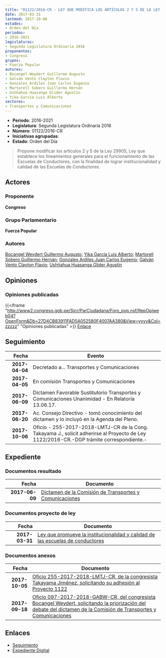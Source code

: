 ```yaml
---
title: "01122/2016-CR - LEY QUE MODIFICA LOS ARTÍCULOS 2 Y 5 DE LA LEY 29005, LEY QUE PROMUEVE LA INSTITUCIONALIDAD Y CALIDAD DE LAS ESCUELAS DE CONDUCTORES"
date: 2017-03-31
lastmod: 2017-10-06
estados:
- Orden del Día
periodos:
- 2016-2021
legislaturas:
- Segunda Legislatura Ordinaria 2016
proponentes:
- Congreso
grupos:
- Fuerza Popular
autores:
- Bocangel Weydert Guillermo Augusto
- Galván Vento Clayton Flavio
- Gonzales Ardiles Juan Carlos Eugenio
- Martorell Sobero Guillermo Hernán
- Ushñahua Huasanga Glider Agustín
- Yika García Luis Alberto
sectores:
- Transportes y Comunicaciones
---
```

- **Periodo**: 2016-2021
- **Legislatura**: Segunda Legislatura Ordinaria 2016
- **Número**: 01122/2016-CR
- **Iniciativas agrupadas**: 
- **Estado**: Orden del Día

> Propone modificar los artículos 2 y 5 de la Ley 29905, Ley que establece los lineamientos generales para el funcionamiento de las Escuelas de Conductores, con la finalidad de lograr institucionalidad y calidad de las Escuelas de Conductores.


## Actores

### Proponente

**Congreso**

### Grupo Parlamentario

**Fuerza Popular**

### Autores

[Bocangel Weydert Guillermo Augusto](mailto:mailto:gbocangel@congreso.gob.pe); [Yika García Luis Alberto](mailto:mailto:lyika@congreso.gob.pe); [Martorell Sobero Guillermo Hernán](mailto:mailto:gmartorell@congreso.gob.pe); [Gonzales Ardiles Juan Carlos Eugenio](mailto:mailto:jgonzalesa@congreso.gob.pe); [Galván Vento Clayton Flavio](mailto:mailto:cgalvan@congreso.gob.pe); [Ushñahua Huasanga Glider Agustín](mailto:mailto:gushnahua@congreso.gob.pe)

## Opiniones

### Opiniones publicadas

{{<iframe "http://www2.congreso.gob.pe/Sicr/ParCiudadana/Foro_pvp.nsf/RepOpiweb04?OpenForm&Db=27D4CB83911FAD5A052580F4007AA380&View=yyyy&Col=zzzzz" "Opiniones publicadas" >}}
[Enlace](http://www2.congreso.gob.pe/Sicr/ParCiudadana/Foro_pvp.nsf/RepOpiweb04?OpenForm&Db=27D4CB83911FAD5A052580F4007AA380&View=yyyy&Col=zzzzz)


## Seguimiento

| Fecha | Evento |
|------:|--------|
| **2017-04-04** | Decretado a... Transportes y Comunicaciones |
| **2017-04-05** | En comisión Transportes y Comunicaciones |
| **2017-06-09** | Dictamen Favorable Sustitutorio Transportes y Comunicaciones Unanimidad - En Relatoría 13.06.17. |
| **2017-06-20** | Ac. Consejo Directivo - tomó conocimiento del dictamen y lo incluyó en la Agenda del Pleno. |
| **2017-10-06** | Oficio - 255-2017-2018-LMTJ-CR de la Cong. Takayama J., solicit adherirse al Proyecto de Ley 1122/2016-CR.-DGP trámite correspondiente.- |

## Expediente

### Documentos resultado

| Fecha | Documento |
|------:|-----------|
| **2017-06-09** | [Dictamen de la Comisión de Transportes y Comunicaciones](http://www.leyes.congreso.gob.pe/Documentos/2016_2021/Dictamenes/Proyectos_de_Ley/01122DC23MAY20170609.pdf) |

### Documentos proyecto de ley

| Fecha | Documento |
|------:|-----------|
| **2017-03-31** | [Ley que promueve la institucionalidad y calidad de las escuelas de conductores](http://www.leyes.congreso.gob.pe/Documentos/2016_2021/Proyectos_de_Ley_y_de_Resoluciones_Legislativas/PL0112220170331.pdf) |

### Documentos anexos

| Fecha | Documento |
|------:|-----------|
| **2017-10-05** | [Oficio 255-2017-2018-LMTJ-CR, de la congresista Takayama Jiménez, solicitando su adhesión al Proyecto 1122](http://www.leyes.congreso.gob.pe/Documentos/2016_2021/Oficios/Congresistas/OFICIO-255-2017-2018-LMTJ-CR.pdf) |
| **2017-09-18** | [Oficio 097-2017-2018-GABW-CR, del congresista Bocangel Weydert, solicitando la priorización del debate del dictamen de la Comisión de Transportes y Comunicaciones](http://www.leyes.congreso.gob.pe/Documentos/2016_2021/Oficios/Congresistas/OFICIO-097-2017-2018-GABW-CR.pdf) |

## Enlaces

- [Seguimiento](http://www2.congreso.gob.pe/Sicr/TraDocEstProc/CLProLey2016.nsf/f7fff46988ca05b1052578e100829cc7/ac30e34af8073af7052580f40076bedb?OpenDocument)
- [Expediente Digital](http://www2.congreso.gob.pe/Sicr/TraDocEstProc/Expvirt_2011.nsf/visbusqptramdoc1621/01122?opendocument)

